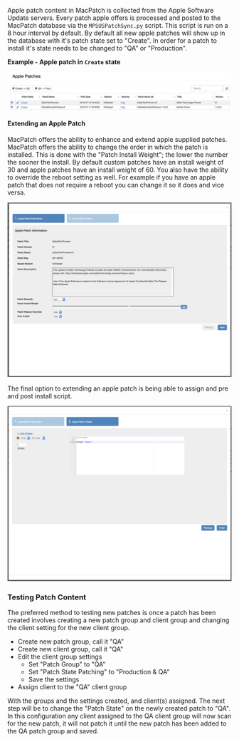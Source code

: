 
<a name='a1'></a>Apple patch content in MacPatch is collected from the Apple Software Update servers. Every patch apple offers is processed and posted to the MacPatch database via the `MPSUSPatchSync.py` script. This script is run on a 8 hour interval by default. By default all new apple patches will show up in the database with it's patch state set to "Create". In order for a patch to install it's state needs to be changed to "QA" or "Production".

**Example - Apple patch in `Create` state**

[![](./images/content/apple1.png)](./images/content/apple1.png)

#### Extending an Apple Patch <a name='a2'></a>

MacPatch offers the ability to enhance and extend apple supplied patches. MacPatch offers the ability to change the order in which the patch is installed. This is done with the "Patch Install Weight"; the lower the number the sooner the install. By default custom patches have an install weight of 30 and apple patches have an install weight of 60. You also have the ability to override the reboot setting as well. For example if you have an apple patch that does not require a reboot you can change it so it does and vice versa.

[![](./images/content/apple2.png)](./images/content/apple2.png)

The final option to extending an apple patch is being able to assign and pre and post install script.

[![](./images/content/apple3.png)](./images/content/apple3.png)

### Testing Patch Content <a name='a3'></a>

The preferred method to testing new patches is once a patch has been created involves creating a new patch group and client group and changing the client setting for the new client group.

* Create new patch group, call it "QA"
* Create new client group, call it "QA"
* Edit the client group settings
	* Set "Patch Group" to "QA"
	* Set "Patch State Patching" to "Production & QA"
	* Save the settings
* Assign client to the "QA" client group

With the groups and the settings created, and client(s) assigned. The next step will be to change the "Patch State" on the newly created patch to "QA".
In this configuration any client assigned to the QA client group will now scan for the new patch, it will not patch it until the new patch has been added to the QA patch group and saved.
